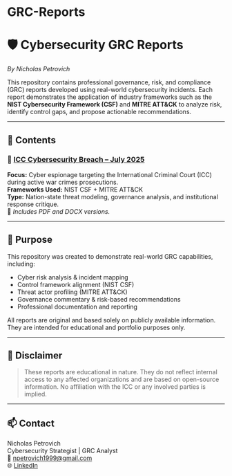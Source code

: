 # GRC-Reports
# 🛡️ Cybersecurity GRC Reports  
_By Nicholas Petrovich_

This repository contains professional governance, risk, and compliance (GRC) reports developed using real-world cybersecurity incidents. Each report demonstrates the application of industry frameworks such as the **NIST Cybersecurity Framework (CSF)** and **MITRE ATT&CK** to analyze risk, identify control gaps, and propose actionable recommendations.

---

## 📁 Contents

### 🔐 [ICC Cybersecurity Breach – July 2025](./ICC-Breach-Report)
**Focus:** Cyber espionage targeting the International Criminal Court (ICC) during active war crimes prosecutions.  
**Frameworks Used:** NIST CSF + MITRE ATT&CK  
**Type:** Nation-state threat modeling, governance analysis, and institutional response critique.  
📄 _Includes PDF and DOCX versions._

---

## 📘 Purpose

This repository was created to demonstrate real-world GRC capabilities, including:

- Cyber risk analysis & incident mapping
- Control framework alignment (NIST CSF)
- Threat actor profiling (MITRE ATT&CK)
- Governance commentary & risk-based recommendations
- Professional documentation and reporting

All reports are original and based solely on publicly available information. They are intended for educational and portfolio purposes only.

---

## 🔖 Disclaimer

> These reports are educational in nature. They do not reflect internal access to any affected organizations and are based on open-source information. No affiliation with the ICC or any involved parties is implied.

---

## 📫 Contact

Nicholas Petrovich  
Cybersecurity Strategist | GRC Analyst  
📧 npetrovich1999@gmail.com  
🌐 [LinkedIn](https://www.linkedin.com/in/nicholas-petrovich/)  
